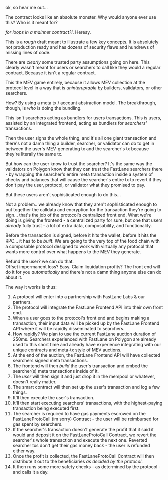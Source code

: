ok, so hear me out... 

The contract looks like an absolute monster.  Why would anyone ever use this? Who is it meant for? 

*for loops in a mainnet contract?!*.  Heresy. 

This is a *rough* draft meant to illustrate a few key concepts.  It is absolutely not production ready and has dozens of security flaws and hundrews of missing lines of code. 

There are *clearly* some trusted party assumptions going on here.  This clearly wasn't meant for users or searchers to call like they would a regular contract.  Because it isn't a regular contract.

This the MEV game entirely, because it allows MEV collection at the protocol level in a way that is *uninteruptable* by builders, validators, or other searchers. 

How?  By using a meta tx / account abstraction model.  The breakthrough, though, is *who* is doing the bundling.

This isn't searchers acting as bundlers for users transactions.  This is users, assisted by an integrated frontend, acting as bundlers for *searchers'* transactions.

Then the user signs the whole thing, and it's all one giant transaction and there's not a damn thing a builder, searcher, or validator can do to get in between the user's MEV-generating tx and the searcher's tx because they're literally the same tx. 

But how can the user know to trust the searcher?  It's the same way the validators on Polygon know that they can trust the FastLane searchers there - by wrapping the searcher's entire meta transaction inside a system of checks and balances that will cause the searcher's entire tx to revert if they don't pay the user, protocol, or validator what they promised to pay. 

But these users aren't sophisticated enough to do this...

Not a problem.. we already know that they aren't sophisticated enough to put together the calldata and encryption for the transaction they're going to sign... that's the job of the protocol's centralized front end. What we're doing is giving the frontend - a centralized party for sure, but one that users *already* fully trust - a lot of extra data, composability, and functionality. 

Before the transaction is signed, before it hits the wallet, before it hits the RPC... it has to be *built*.  We are going to the very top of the food chain with a composable protocol designed to work with virtually any protocol that wants more control over what happens to the MEV they generate.  

Refund the user? we can do that.  
Offset impermanent loss? Easy. 
Claim liquidation profits? The front end will do it for you *automatically* and there's not a damn thing anyone else can do about it. 

The way it works is thus:

1. A protocol will enter into a partnership with FastLane Labs & our partners.
2. The protocol will integrate the FastLane Frontend API into their own front end.
3. When a user goes to the protocol's front end and begins making a transaction, their input data will be picked up by the FastLane Frontend API where it will be rapidly disseminated to searchers. 
4. How rapidly?  We plan to use the current FastLane auction duration of 250ms.  Searchers experienced with FastLane on Polygon are already used to this short time and already have experience integrating with our unique contracts and meta-tx style of MEV auctions. 
5.  At the end of the auction, the FastLane Frontend API will have collected searchers signed meta transactions.
6.  The frontend will then *build* the user's transaction and embed the searcher(s) meta transactions inside of it.
7.  The *user* will then sign it and just drop it in the mempool or whatever, doesn't really matter. 
8.  The smart contract will then set up the user's transaction and log a few things.
9. It'll then execute the user's transaction.
10. It'll then start executing searchers' transactions, with the highest-paying transaction being executed first.  
11.  The searcher is required to have gas payments escrowed on the FastLaneProtoCall (im sorry) Contract - the user will be reimbursed for gas spent by searchers.  
12. If the searcher's transaction doesn't generate the profit that it said it would and deposit it on the FastLaneProtoCall Contract, we revert the searcher's whole transaction and execute the next one. Reverted searcher txs don't get their gas money back - the user is refunded either way.
13. Once the profit is collected, the FastLaneProtoCall Contract will then distribute it out to the beneficiaries *as decided by the protocol*. 
14. It then runs some more safety checks - as determined by the protocol - and calls it a day.  